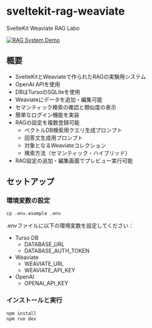 # sveltekit-rag-weaviate

SvelteKit Weaviate RAG Labo

[![RAG System Demo](https://img.youtube.com/vi/2EOMFLimo0g/0.jpg)](https://www.youtube.com/watch?v=2EOMFLimo0g)

## 概要
- SvelteKitとWeaviateで作られたRAGの実験用システム
- OpenAI APIを使用
- DBはTursoのSQLiteを使用
- Weaviateにデータを追加・編集可能
- セマンティック検索の確認と類似度の表示
- 簡単なログイン機能を実装
- RAGの設定を複数登録可能
  - ベクトルDB検索用クエリ生成プロンプト
  - 回答文生成用プロンプト
  - 対象となるWeaviateコレクション
  - 検索方法（セマンティック・ハイブリッド）
- RAG設定の追加・編集画面でプレビュー実行可能

## セットアップ
### 環境変数の設定

```shell
cp .env.example .env
```

.envファイルに以下の環境変数を設定してください：

- Turso DB
  - DATABASE_URL
  - DATABASE_AUTH_TOKEN
- Weaviate
  - WEAVIATE_URL
  - WEAVIATE_API_KEY
- OpenAI
  - OPENAI_API_KEY

### インストールと実行

```shell
npm install
npm run dev
```
